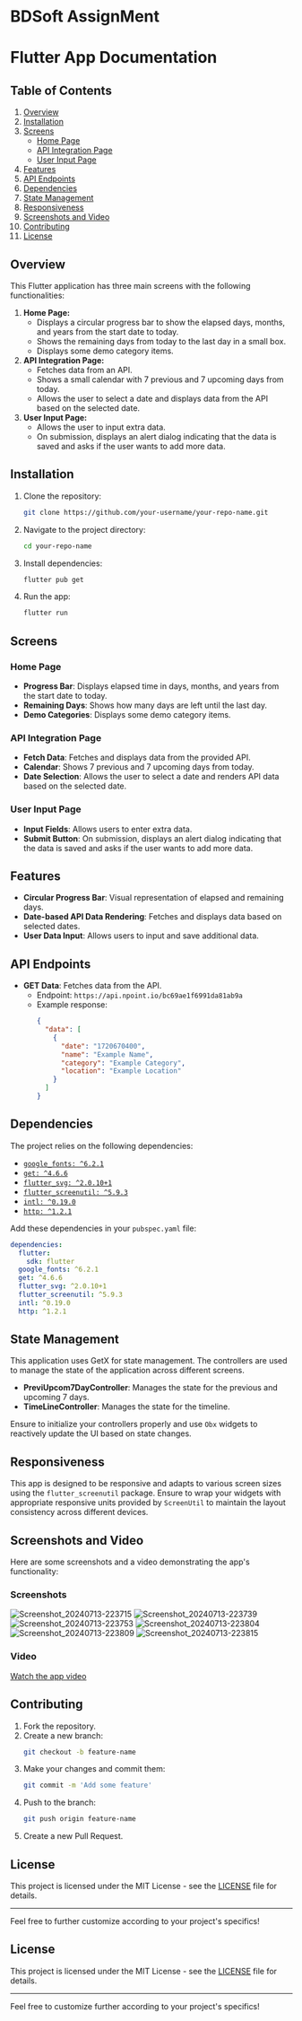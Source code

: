 # BDSoft AssignMent



# Flutter App Documentation

## Table of Contents
1. [Overview](#overview)
2. [Installation](#installation)
3. [Screens](#screens)
    - [Home Page](#home-page)
    - [API Integration Page](#api-integration-page)
    - [User Input Page](#user-input-page)
4. [Features](#features)
5. [API Endpoints](#api-endpoints)
6. [Dependencies](#dependencies)
7. [State Management](#state-management)
8. [Responsiveness](#responsiveness)
9. [Screenshots and Video](#screenshots-and-video)
10. [Contributing](#contributing)
11. [License](#license)

## Overview
This Flutter application has three main screens with the following functionalities:
1. **Home Page:** 
    - Displays a circular progress bar to show the elapsed days, months, and years from the start date to today.
    - Shows the remaining days from today to the last day in a small box.
    - Displays some demo category items.
2. **API Integration Page:** 
    - Fetches data from an API.
    - Shows a small calendar with 7 previous and 7 upcoming days from today.
    - Allows the user to select a date and displays data from the API based on the selected date.
3. **User Input Page:** 
    - Allows the user to input extra data.
    - On submission, displays an alert dialog indicating that the data is saved and asks if the user wants to add more data.

## Installation
1. Clone the repository:
   ```bash
   git clone https://github.com/your-username/your-repo-name.git
   ```
2. Navigate to the project directory:
   ```bash
   cd your-repo-name
   ```
3. Install dependencies:
   ```bash
   flutter pub get
   ```
4. Run the app:
   ```bash
   flutter run
   ```

## Screens

### Home Page
- **Progress Bar**: Displays elapsed time in days, months, and years from the start date to today.
- **Remaining Days**: Shows how many days are left until the last day.
- **Demo Categories**: Displays some demo category items.

### API Integration Page
- **Fetch Data**: Fetches and displays data from the provided API.
- **Calendar**: Shows 7 previous and 7 upcoming days from today.
- **Date Selection**: Allows the user to select a date and renders API data based on the selected date.

### User Input Page
- **Input Fields**: Allows users to enter extra data.
- **Submit Button**: On submission, displays an alert dialog indicating that the data is saved and asks if the user wants to add more data.

## Features
- **Circular Progress Bar**: Visual representation of elapsed and remaining days.
- **Date-based API Data Rendering**: Fetches and displays data based on selected dates.
- **User Data Input**: Allows users to input and save additional data.

## API Endpoints
- **GET Data**: Fetches data from the API.
  - Endpoint: `https://api.npoint.io/bc69ae1f6991da81ab9a`
  - Example response:
    ```json
    {
      "data": [
        {
          "date": "1720670400",
          "name": "Example Name",
          "category": "Example Category",
          "location": "Example Location"
        }
      ]
    }
    ```

## Dependencies
The project relies on the following dependencies:
- [`google_fonts: ^6.2.1`](https://pub.dev/packages/google_fonts)
- [`get: ^4.6.6`](https://pub.dev/packages/get)
- [`flutter_svg: ^2.0.10+1`](https://pub.dev/packages/flutter_svg)
- [`flutter_screenutil: ^5.9.3`](https://pub.dev/packages/flutter_screenutil)
- [`intl: ^0.19.0`](https://pub.dev/packages/intl)
- [`http: ^1.2.1`](https://pub.dev/packages/http)

Add these dependencies in your `pubspec.yaml` file:
```yaml
dependencies:
  flutter:
    sdk: flutter
  google_fonts: ^6.2.1
  get: ^4.6.6
  flutter_svg: ^2.0.10+1
  flutter_screenutil: ^5.9.3
  intl: ^0.19.0
  http: ^1.2.1
```

## State Management
This application uses GetX for state management. The controllers are used to manage the state of the application across different screens.

- **PreviUpcom7DayController**: Manages the state for the previous and upcoming 7 days.
- **TimeLineController**: Manages the state for the timeline.

Ensure to initialize your controllers properly and use `Obx` widgets to reactively update the UI based on state changes.

## Responsiveness
This app is designed to be responsive and adapts to various screen sizes using the `flutter_screenutil` package. Ensure to wrap your widgets with appropriate responsive units provided by `ScreenUtil` to maintain the layout consistency across different devices.

## Screenshots and Video
Here are some screenshots and a video demonstrating the app's functionality:

### Screenshots
![Screenshot_20240713-223715](https://github.com/user-attachments/assets/240e9d86-e528-4bb8-8b6a-a8c1d8fdc3ac)
![Screenshot_20240713-223739](https://github.com/user-attachments/assets/2f797667-787b-4d85-989e-a56325b1c9f1)
![Screenshot_20240713-223753](https://github.com/user-attachments/assets/5919a3d0-f40a-4376-b50d-9dbb6cd50666)
![Screenshot_20240713-223804](https://github.com/user-attachments/assets/8a031734-26c5-4417-aa0a-e69d63fc2aa0)
![Screenshot_20240713-223809](https://github.com/user-attachments/assets/b58a6c1b-7c4f-4929-9cc7-e17a38cf62fc)
![Screenshot_20240713-223815](https://github.com/user-attachments/assets/8b1da813-9370-4104-9e12-e79b3ad9e7ec)


### Video
[Watch the app video](https://drive.google.com/file/d/1a6DKdxVPOB6tYPmij3oKT0KR8aOKE5RL/view?usp=drive_link)

## Contributing
1. Fork the repository.
2. Create a new branch:
   ```bash
   git checkout -b feature-name
   ```
3. Make your changes and commit them:
   ```bash
   git commit -m 'Add some feature'
   ```
4. Push to the branch:
   ```bash
   git push origin feature-name
   ```
5. Create a new Pull Request.

## License
This project is licensed under the MIT License - see the [LICENSE](LICENSE) file for details.

---

Feel free to further customize according to your project's specifics!

## License
This project is licensed under the MIT License - see the [LICENSE](LICENSE) file for details.

---

Feel free to customize further according to your project's specifics!
